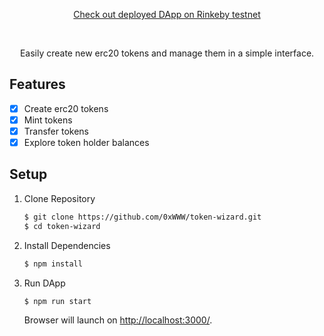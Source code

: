 <p align="center">
  <a href="#">Check out deployed DApp on Rinkeby testnet</a>
</p>
<br />

<p align="center">
  Easily create new erc20 tokens and manage them in a simple interface.
</p>

## Features

  - [X] Create erc20 tokens
  - [X] Mint tokens
  - [X] Transfer tokens
  - [X] Explore token holder balances

## Setup

1. Clone Repository

    ```sh
    $ git clone https://github.com/0xWWW/token-wizard.git
    $ cd token-wizard
    ```

2. Install Dependencies

    ```sh
    $ npm install
    ```

3. Run DApp

    ```sh
    $ npm run start
    ```

    Browser will launch on [http://localhost:3000/](http://localhost:3000/).
